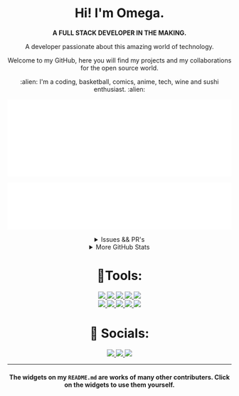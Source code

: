 <!--
<img align="right" src="https://media.giphy.com/media/13HgwGsXF0aiGY/giphy.gif" width="100%" height="250"/>
  &nbsp;
-->
<div markdown="1" align="center">
   <h1>Hi! I'm Omega.</h1>
   <p><b>A FULL STACK DEVELOPER IN THE MAKING.</b></p>
   <p>A developer passionate about this amazing world of technology.
   </p>
   <p>
     Welcome to my GitHub, here you will find my projects and my collaborations for the open source world.
   </p>
   <p>
     :alien: I'm a coding, basketball, comics, anime, tech, wine and sushi enthusiast. :alien:
   </p>
</div>
<div align="center">
  <p>
    <img align="center" src="/metrics.plugin.languages.details.svg" alt="Metrics" >
  </p>
 
  <p>
    <img align="center" src="/metrics.plugin.wakatime.svg" alt="Metrics" >
  </p> 
</div>

<details align="center" width="100%">
  <summary>Issues && PR's</summary>
  <div align="center">
   <p>
    <img align="center" src="/metrics.plugin.followup.details.svg" alt="Metrics" >
   </p>
  </div>
 </details>

<details align="center" width="100%">
  <summary>More GitHub Stats</summary>
  <div align="center">
    <img align="center" src="/github-metrics.svg" alt="Metrics" >
<!--     <img align="right" src="/metrics.plugin.achievements.svg" alt="Metrics"> -->
  </div>
  &nbsp;
  &nbsp;
  &nbsp;
  <p>
    <img src="https://github-readme-stats.vercel.app/api?username=omegapaulo&theme=vision-friendly-dark&show_icons=true" width="350"/>
    &nbsp;
    <img src="https://github-readme-streak-stats.herokuapp.com/?user=omegapaulo&theme=vision-friendly-dark&show_icons=true" alt="Streak Stats" width="350"/>
  </p>
  
  <div align="center">
    <img align="center" src="/metrics.plugin.achievements.svg" alt="Metrics">
  </div>
 </details>

 
<!--   <p align="center"> <img src=https://komarev.com/ghpvc/?username=omegapaulo alt="Paulo Omega"/></p> -->


<h1 align="center"> 🔧Tools: </h1>
<p align="center">
  <a href="https://www.typescriptlang.org/">
    <img src="https://img.shields.io/badge/typescript-000?&style=for-the-badge&logo=typescript&logoColor=white">
  </a>
   <a href="https://www.javascript.com/">
    <img src="https://img.shields.io/badge/JavaScript-000?style=for-the-badge&logo=javascript&logoColor=F7DF1E">
  </a>
   <a href="https://nodejs.org/en/">
    <img src="https://img.shields.io/badge/NODE.JS-000?style=for-the-badge&logo=Node.js&logoColor=white">
  </a>
  <a href="https://expressjs.com/">
    <img src="https://img.shields.io/badge/express.js-000000?&style=for-the-badge&logo=Express&logoColor=white">
  </a>
  <a href="https://mongodb.org/">
    <img src="https://img.shields.io/badge/mongodb-000?style=for-the-badge&logo=mongodb&logoColor=white">
  </a>
  <br>
  <a href="https://php.org/">
    <img src="https://img.shields.io/badge/php-000?&style=for-the-badge&logo=php&logoColor=white">
  </a>
  <a href="https://python.org/">
    <img src="https://img.shields.io/badge/python-000?&style=for-the-badge&logo=python&logoColor=white">
  </a>
  <a href="https://www.graphql.com/">
    <img src="https://img.shields.io/badge/graphql-000?style=for-the-badge&logo=graphql&logoColor=white">
  </a>
  <a href="https://reactjs.org/">
    <img src="https://img.shields.io/badge/react-000?&style=for-the-badge&logo=react&logoColor=121212">
  </a>
  <a href="https://www.mysql.com/">
    <img src="https://img.shields.io/badge/mysql-000?&style=for-the-badge&logo=mysql&logoColor=white">
  </a>
</p>

<h1 align="center"> 🤝 Socials: </h1>
  <p align="center">
    <a href="https://twitter.com/omegapaulo_">
      <img src="https://img.shields.io/badge/twitter-000?&style=for-the-badge&logo=twitter&logoColor=white">
    </a>

  <a href="https://www.instagram.com/omazingking/">
    <img src="https://img.shields.io/badge/instagram-000?&style=for-the-badge&logo=instagram&logoColor=white">
  </a>
    <a href="https://www.linkedin.com/in/paulo-omega-4899ab171/" target="_blank">
      <img src="https://img.shields.io/badge/linkedin-000?&style=for-the-badge&logo=linkedin&logoColor=white">
    </a>
  </p>
</h1>

<hr>

<h4 align="center"> The widgets on my <code>README.md</code> are works of many other contributers. Click on the widgets to use them yourself. </h4>


